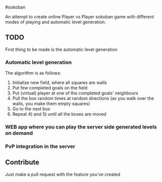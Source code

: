 #sokoban

An attempt to create online Player vs Player sokoban game with different modes of playing and automatic level generation.

## TODO
First thing to be made is the automatic level generation
### Automatic level generation
The algorithm is as follows:
1) Initialize new field, where all squares are walls  
2) Put few completed goals on the field  
3) Put (virtual) player at one of the completed goals' neighbours  
4) Pull the box random times at random directions (as you walk over the walls, you make them empty squares)  
5) Go to the next box  
6) Repeat 4) and 5) until all the boxes are moved  

### WEB app where you can play the server side generated levels on demand

### PvP integration in the server

## Contribute
Just make a pull request with the feature you've created
